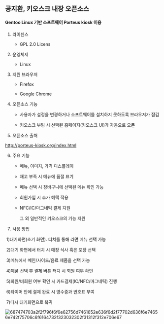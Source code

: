 ## 공지환, 키오스크 내장 오픈소스 ##

#### Gentoo Linux 기반 소프트웨어 Porteus kiosk 이용

1. 라이센스

   - GPL 2.0 Licens

     

2. 운영체제

   - Linux 

     

3. 지원 브라우저

   - Firefox

   - Google Chrome

     

4. 오픈소스 기능

   - 사용자가 설정을 변경하거나 소프트웨어를 설치하지 못하도록 브라우저가 잠김

   - 키오스크 부팅 시 선택된 홈페이지(키오스크 UI)가 자동으로 오픈

     

5. 오픈소스 출처

http://porteus-kiosk.org/index.html



6. 주요 기능

   - 메뉴, 이미지, 가격 디스플레이

   - 재고 부족 시 메뉴에 품절 표기

   - 메뉴 선택 시 장바구니에 선택된 메뉴 확인 가능

   - 회원가입 시 추가 혜택 적용

   - NFC/IC/마그네틱 결제 지원

     그 외 일반적인 키오스크의 기능 지원

     

7. 사용 방법

​	1)대기화면(초기 화면). 터치를 통해 라면 메뉴 선택 가능

​	2)대기 화면에서 터치 시 매장 식사 혹은 포장 선택

​	3)메뉴에서 메인/사이드/음료 제품을 선택 가능

​	4)제품 선택 후 결제 버튼 터치 시 회원 여부 확인

​	5)회원/비회원 여부 확인 시 카드결제(IC/NFC/마그네틱) 진행

​	6)타이머 안에 결제 완료 시 영수증과 번호표 부여

​	7)다시 대기화면으로 복귀



![687474703a2f2f796f6f6e62756d7461652e636f6d2f77702d636f6e74656e742f75706c6f6164732f323032302f31312f312e706e67](C:\Users\지환\Desktop\687474703a2f2f796f6f6e62756d7461652e636f6d2f77702d636f6e74656e742f75706c6f6164732f323032302f31312f312e706e67.png)